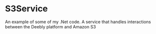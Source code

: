 # S3Service
An example of some of my .Net code. A service that handles interactions between the Deebly platform and Amazon S3
